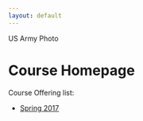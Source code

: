 ```yaml
---
layout: default
---
```

<div class="home-head">
<p>US Army Photo</p>
</div>
<div class="home">
<h1>Course Homepage</h1>

<p>Course Offering list:</p>

<ul>
<li><a href="http://aos573-2017.github.io">Spring 2017</a></li>
</ul>


</div>
